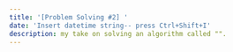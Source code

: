 ```yaml
---
title: '[Problem Solving #2] '
date: 'Insert datetime string-- press Ctrl+Shift+I'
description: my take on solving an algorithm called "". 
---
```

